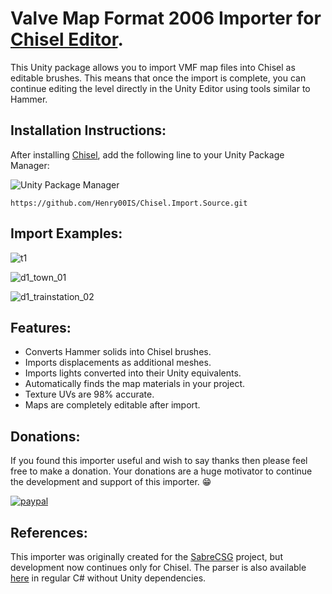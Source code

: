 # Valve Map Format 2006 Importer for [Chisel Editor](https://github.com/RadicalCSG/Chisel.Prototype).

This Unity package allows you to import VMF map files into Chisel as editable brushes. This means that once the import is complete, you can continue editing the level directly in the Unity Editor using tools similar to Hammer.

## Installation Instructions:

After installing [Chisel](https://github.com/RadicalCSG/Chisel.Prototype), add the following line to your Unity Package Manager:

![Unity Package Manager](https://user-images.githubusercontent.com/7905726/84954483-c82ba100-b0f5-11ea-9cd0-1cdc24ef2660.png)

`https://github.com/Henry00IS/Chisel.Import.Source.git`

## Import Examples:

![t1](https://user-images.githubusercontent.com/7905726/40306113-a50dd11e-5cfd-11e8-9fef-872e7e52188d.png)

![d1_town_01](https://user-images.githubusercontent.com/7905726/84954049-f8267480-b0f4-11ea-8546-6a6eda22c210.png)

![d1_trainstation_02](https://user-images.githubusercontent.com/7905726/84954157-286e1300-b0f5-11ea-99f7-abd03f16c557.png)

## Features:

- Converts Hammer solids into Chisel brushes.
- Imports displacements as additional meshes.
- Imports lights converted into their Unity equivalents.
- Automatically finds the map materials in your project.
- Texture UVs are 98% accurate.
- Maps are completely editable after import.

## Donations:

If you found this importer useful and wish to say thanks then please feel free to make a donation. Your donations are a huge motivator to continue the development and support of this importer. 😁

[![paypal](https://www.paypalobjects.com/en_US/i/btn/btn_donateCC_LG.gif)](https://paypal.me/henrydejongh)

## References:

This importer was originally created for the [SabreCSG](https://github.com/sabresaurus/SabreCSG) project, but development now continues only for Chisel. The parser is also available [here](https://github.com/Henry00IS/CSharp/tree/master/Proprietary/ValveMapFormat2006) in regular C# without Unity dependencies.
